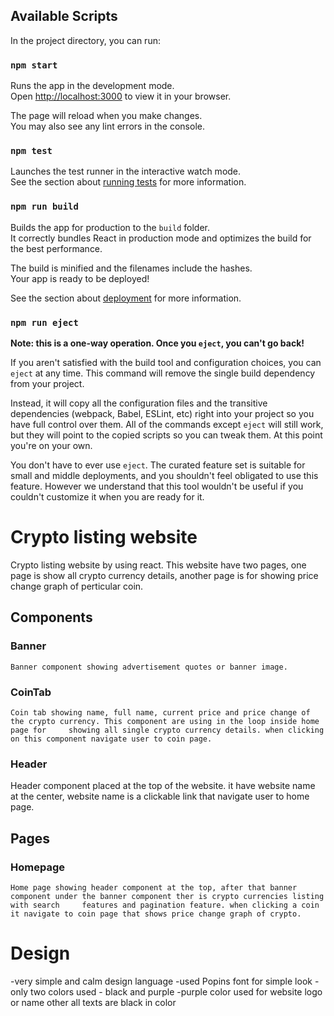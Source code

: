 
## Available Scripts

In the project directory, you can run:

### `npm start`

Runs the app in the development mode.\
Open [http://localhost:3000](http://localhost:3000) to view it in your browser.

The page will reload when you make changes.\
You may also see any lint errors in the console.

### `npm test`

Launches the test runner in the interactive watch mode.\
See the section about [running tests](https://facebook.github.io/create-react-app/docs/running-tests) for more information.

### `npm run build`

Builds the app for production to the `build` folder.\
It correctly bundles React in production mode and optimizes the build for the best performance.

The build is minified and the filenames include the hashes.\
Your app is ready to be deployed!

See the section about [deployment](https://facebook.github.io/create-react-app/docs/deployment) for more information.

### `npm run eject`

**Note: this is a one-way operation. Once you `eject`, you can't go back!**

If you aren't satisfied with the build tool and configuration choices, you can `eject` at any time. This command will remove the single build dependency from your project.

Instead, it will copy all the configuration files and the transitive dependencies (webpack, Babel, ESLint, etc) right into your project so you have full control over them. All of the commands except `eject` will still work, but they will point to the copied scripts so you can tweak them. At this point you're on your own.

You don't have to ever use `eject`. The curated feature set is suitable for small and middle deployments, and you shouldn't feel obligated to use this feature. However we understand that this tool wouldn't be useful if you couldn't customize it when you are ready for it.

# Crypto listing website

  Crypto listing website by using react. This website have two pages, one page is show all crypto currency details, another page is for showing price change graph of perticular coin.
  
## Components

  ### Banner
  
    Banner component showing advertisement quotes or banner image.
    
  ### CoinTab
  
    Coin tab showing name, full name, current price and price change of the crypto currency. This component are using in the loop inside home page for     showing all single crypto currency details. when clicking on this component navigate user to coin page.
    
  ### Header
  
   Header component placed at the top of the website. it have website name at the center, website name is a clickable link that navigate user to home        page.
    
 
 ## Pages
  
  ### Homepage
  
    Home page showing header component at the top, after that banner component under the banner component ther is crypto currencies listing with search     features and pagination feature. when clicking a coin it navigate to coin page that shows price change graph of crypto.
    
 
# Design

  -very simple and calm design language
  -used Popins font for simple look
  -only two colors used - black and purple
  -purple color used for website logo or name other all texts are black in color
  
